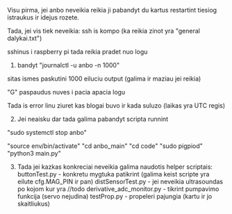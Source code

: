 Visu pirma, jei anbo neveikia reikia ji pabandyt du kartus restartint tiesiog istraukus ir idejus rozete.




Tada, jei vis tiek neveikia:
ssh is kompo (ka reikia zinot yra "general dalykai.txt")



sshinus i raspberry pi tada reikia pradet nuo logu


1. bandyt "journalctl -u anbo -n 1000"

sitas ismes paskutini 1000 eiluciu output (galima ir maziau jei reikia) 

"G" paspaudus nuves i pacia apacia logu


Tada is error linu ziuret kas blogai buvo ir kada suluzo (laikas yra UTC regis)

2. Jei neaisku dar tada galima pabandyt scripta runnint 

"sudo systemctl stop anbo"

"source env/bin/activate"
"cd anbo_main"
"cd code"
"sudo pigpiod"
"python3 main.py"



3. Tada jei kazkas konkreciai neveikia galima naudotis helper scriptais:
buttonTest.py - konkretu mygtuka patikrint (galima keist scripte yra eilute cfg.MAG_PIN ir pan)
distSensorTest.py - jei neveikia ultrasoundas po kojom kur yra //todo
derivative_adc_monitor.py - tikrint pumpavimo funkcija (servo nejudina)
testProp.py - propeleri pajungia (kartu ir jo skaitliukus)

